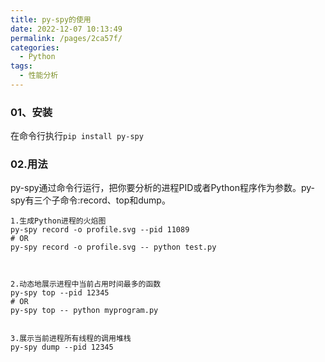 ```yaml
---
title: py-spy的使用
date: 2022-12-07 10:13:49
permalink: /pages/2ca57f/
categories:
  - Python
tags:
  - 性能分析
---
```



### 01、安装
在命令行执行`pip install py-spy`



### 02.用法
py-spy通过命令行运行，把你要分析的进程PID或者Python程序作为参数。py-spy有三个子命令:record、top和dump。
```
1.生成Python进程的火焰图
py-spy record -o profile.svg --pid 11089
# OR
py-spy record -o profile.svg -- python test.py



2.动态地展示进程中当前占用时间最多的函数
py-spy top --pid 12345
# OR
py-spy top -- python myprogram.py


3.展示当前进程所有线程的调用堆栈
py-spy dump --pid 12345
```